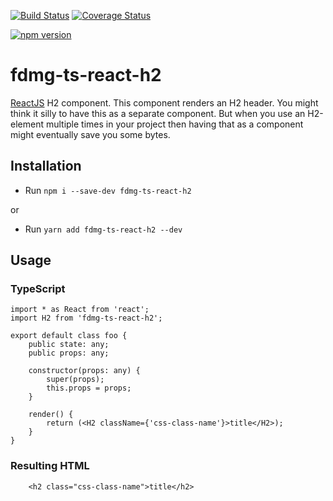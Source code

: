 [![Build Status](https://travis-ci.org/FDMediagroep/fdmg-ts-react-h2.svg?branch=master)](https://travis-ci.org/FDMediagroep/fdmg-ts-react-h2)
[![Coverage Status](https://coveralls.io/repos/github/FDMediagroep/fdmg-ts-react-h2/badge.svg?branch=master)](https://coveralls.io/github/FDMediagroep/fdmg-ts-react-h2?branch=master)

[![npm version](https://badge.fury.io/js/fdmg-ts-react-h2.svg)](https://badge.fury.io/js/fdmg-ts-react-h2)

# fdmg-ts-react-h2
[ReactJS](https://reactjs.org/) H2 component. This component renders an H2 header.
You might think it silly to have this as a separate component. But when you use an H2-element multiple times in your
project then having that as a component might eventually save you some bytes.

## Installation
- Run `npm i --save-dev fdmg-ts-react-h2`

or

- Run `yarn add fdmg-ts-react-h2 --dev`

## Usage
### TypeScript
```
import * as React from 'react';
import H2 from 'fdmg-ts-react-h2';

export default class foo {
    public state: any;
    public props: any;

    constructor(props: any) {
        super(props);
        this.props = props;
    }

    render() {
        return (<H2 className={'css-class-name'}>title</H2>);
    }
}
```

### Resulting HTML
```
    <h2 class="css-class-name">title</h2>
```